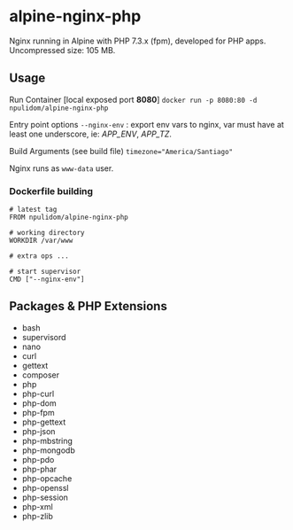 alpine-nginx-php
================

Nginx running in Alpine with PHP 7.3.x (fpm), developed for PHP apps.
Uncompressed size: 105 MB.

## Usage

Run Container [local exposed port **8080**]
`docker run -p 8080:80 -d npulidom/alpine-nginx-php`

Entry point options
`--nginx-env` : export env vars to nginx, var must have at least one underscore, ie: *APP_ENV*, *APP_TZ*.

Build Arguments (see build file)
`timezone="America/Santiago"`

Nginx runs as `www-data` user.

### Dockerfile building

```docker
# latest tag
FROM npulidom/alpine-nginx-php

# working directory
WORKDIR /var/www

# extra ops ...

# start supervisor
CMD ["--nginx-env"]
```

## Packages & PHP Extensions

- bash
- supervisord
- nano
- curl
- gettext
- composer
- php
- php-curl
- php-dom
- php-fpm
- php-gettext
- php-json
- php-mbstring
- php-mongodb
- php-pdo
- php-phar
- php-opcache
- php-openssl
- php-session
- php-xml
- php-zlib
